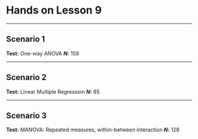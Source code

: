 # Hands on Lesson 9

---

## Scenario 1

**Test:** One-way ANOVA
***N*:** 159

---

## Scenario 2

**Test:** Linear Multiple Regression
***N*:** 85

---

## Scenario 3

**Test:** MANOVA: Repeated measures, within-between interaction
***N*:** 128
